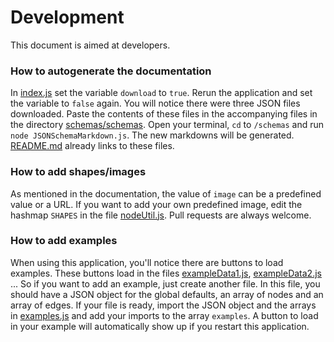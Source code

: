 # Development

This document is aimed at developers.

### How to autogenerate the documentation

In [index.js](src/index.js) set the variable `download` to `true`. Rerun the application and set the variable to `false`
again. You will notice there were three JSON files downloaded. Paste the contents of these files in the accompanying
files in the directory [schemas/schemas](schemas/schemas). Open your terminal, `cd` to `/schemas` and
run `node JSONSchemaMarkdown.js`. The new markdowns will be generated. [README.md](README.md) already links to these files.

### How to add shapes/images

As mentioned in the documentation, the value of `image` can be a predefined value or a URL. If you want to add your own
predefined
image, edit the hashmap `SHAPES` in the file [nodeUtil.js](./src/components/node/nodeUtil.js). Pull requests are always
welcome.

### How to add examples

When using this application, you'll notice there are buttons to load examples. These buttons load in the
files [exampleData1.js](./src/data/examples/exampleData1.js), [exampleData2.js](./src/data/examples/exampleData2.js) ...
So if you want to
add
an example, just create another file. In this file, you should have a JSON object for the global defaults, an array of
nodes
and an array of edges. If your file is ready, import the JSON object and the arrays
in [examples.js](./src/data/examples.js) and add your imports to the array `examples`. A button to load in
your example will automatically show up if you restart this application.


